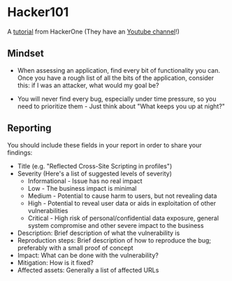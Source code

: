 # Hacker101

A [tutorial](https://www.hacker101.com/start-here) from HackerOne (They have an [Youtube channel](https://www.youtube.com/c/HackerOneTV)!)

## Mindset

- When assessing an application, find every bit of functionality you can. Once you have a rough list of all the bits of the application, consider this: if I was an attacker, what would my goal be?

- You will never find every bug, especially under time pressure, so you need to prioritize them - Just think about "What keeps you up at night?"

## Reporting

You should include these fields in your report in order to share your findings:

- Title (e.g. "Reflected Cross-Site Scripting in profiles")
- Severity (Here's a list of suggested levels of severity)
  - Informational - Issue has no real impact
  - Low - The business impact is minimal
  - Medium - Potential to cause harm to users, but not revealing data
  - High - Potential to reveal user data or aids in exploitation of other vulnerabilities
  - Critical - High risk of personal/confidential data exposure, general system compromise and other severe impact to the business
- Description: Brief description of what the vulnerability is
- Reproduction steps: Brief description of how to reproduce the bug; preferably with a small proof of concept
- Impact: What can be done with the vulnerability?
- Mitigation: How is it fixed?
- Affected assets: Generally a list of affected URLs
